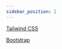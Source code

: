 ```yaml
---
sidebar_position: 2
---
```


[Tailwind CSS](https://tailwindcss.com/)

[Bootstrap](https://getbootstrap.com/)